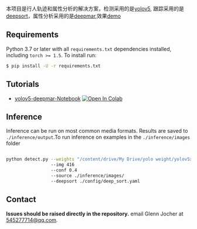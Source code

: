 本项目是行人轨迹和属性分析的解决方案，检测采用的是[yolov5](https://github.com/ultralytics/yolov5), 跟踪采用的是[deepsort](https://github.com/ZQPei/deep_sort_pytorch)，属性分析采用的是[deepmar](https://github.com/dangweili/pedestrian-attribute-recognition-pytorch),效果[demo](https://www.youtube.com/watch?v=Cu3ERM0Zk4s)

## Requirements

Python 3.7 or later with all `requirements.txt` dependencies installed, including `torch >= 1.5`. To install run:
```bash
$ pip install -U -r requirements.txt
```


## Tutorials

* [yolov5-deepmar-Notebook](https://github.com/lanmengyiyu/yolov5-deepmar/blob/master/yolov5-deepmar.ipynb) <a href="https://colab.research.google.com/github/lanmengyiyu/yolov5-deepmar/blob/master/yolov5-deepmar.ipynb"><img src="https://colab.research.google.com/assets/colab-badge.svg" alt="Open In Colab"></a>


## Inference

Inference can be run on most common media formats. Results are saved to `./inference/output`.To run inference on examples in the `./inference/images` folder
```bash

python detect.py --weights "/content/drive/My Drive/yolo weight/yolov5x.pt" 
                 --img 416 
                 --conf 0.4 
                 --source ./inference/images/ 
                 --deepsort ./config/deep_sort.yaml

```

## Contact

**Issues should be raised directly in the repository.** email Glenn Jocher at 545277714@qq.com. 
